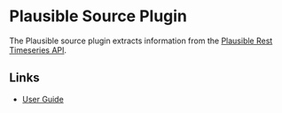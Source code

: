 # Plausible Source Plugin

The Plausible source plugin extracts information from the [Plausible Rest Timeseries API](https://plausible.io/docs/stats-api).

## Links

- [User Guide](https://cloudquery.io/docs/plugins/sources/plausible/overview)

